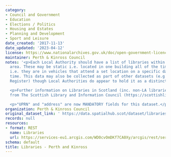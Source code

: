 ```yaml
---
category:
- Council and Government
- Education
- Elections / Politics
- Housing and Estates
- Planning and Development
- Sport and Leisure
date_created: '2017-11-13'
date_updated: '2023-04-12'
license: https://www.nationalarchives.gov.uk/doc/open-government-licence/version/3/
maintainer: Perth & Kinross Council
notes: '<p>Each Local Authority should have a list of libraries within their Council
  area. These may be static i.e. located in one building all of the time, or mobile
  i.e. they are in vehicles that attend a set location on a specific day at a certain
  time. This data may also be collected as part of other datasets (e.g. Council Asset
  Register) though Local Authorities do appear to hold it as a distinct layer.</p>

  <p>Further information on Libraries in Scotland (inc. non-LA libraries) is available
  from The Scottish Library and Information Council (https://scottishlibraries.org/)</p>

  <p>"UPRN" and "address" are now MANDATORY fields for this dataset.</p>'
organization: Perth & Kinross Council
original_dataset_link: ' https://data.spatialhub.scot/dataset/libraries-pk'
records: null
resources:
- format: REST
  name: Libraries
  url: https://services-eu1.arcgis.com/WD0cvOmDKf7CA0Xy/arcgis/rest/services/Library_Locations/FeatureServer/27/query?outFields=*&where=1%3D1
schema: default
title: Libraries - Perth and Kinross
---
```

